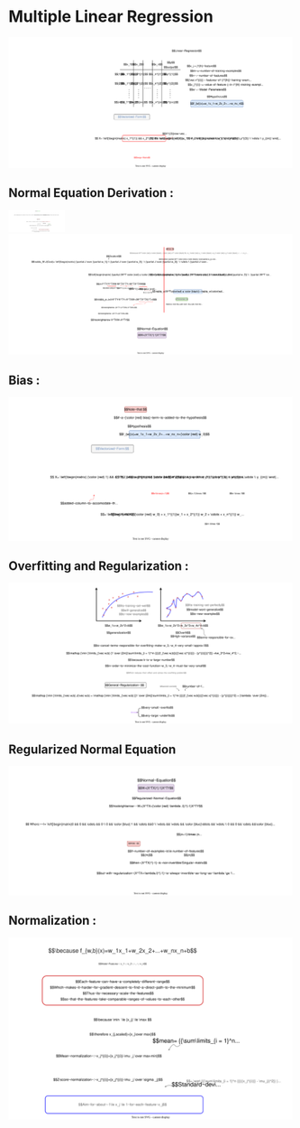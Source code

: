 <style>
img {
  background-color: transparent;
}
</style>

# Multiple Linear Regression 
<img src="images/regurzation.svg">

## Normal Equation Derivation :

<img src="images/minimize.svg" width = "100px">
<img src="images/reguralilambda.svg">

## Bias :

<img src="images/bias.svg">

## Overfitting and Regularization :

<img src="images/overfit.svg">

## Regularized Normal Equation

<img src="images/normregular.svg">

## Normalization : 
<img src="images/feature~scaling.svg">
